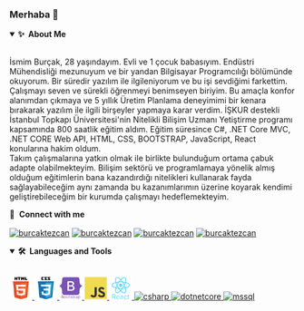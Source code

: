 ### Merhaba 👋

<details open="">
  <summary><b><g-emoji class="g-emoji" alias="sparkles" fallback-src="https://github.githubassets.com/images/icons/emoji/unicode/2728.png">✨</g-emoji>&nbsp;&nbsp;About&nbsp;Me</b></summary>
  <br>
<p dir="auto">İsmim Burçak, 28 yaşındayım. Evli ve 1 çocuk babasıyım. Endüstri Mühendisliği mezunuyum ve bir yandan Bilgisayar Programcılığı bölümünde okuyorum. Bir süredir yazılım ile ilgileniyorum ve bu işi sevdiğimi farkettim. Çalışmayı seven ve sürekli öğrenmeyi benimseyen biriyim. Bu amaçla konfor alanımdan çıkmaya ve 5 yıllık Üretim Planlama deneyimimi bir kenara bırakarak yazılım ile ilgili birşeyler yapmaya karar verdim. İŞKUR destekli İstanbul Topkapı Üniversitesi'nin Nitelikli Bilişim Uzmanı Yetiştirme programı kapsamında 800 saatlik eğitim aldım. Eğitim süresince C#, .NET Core MVC, .NET CORE Web API, HTML, CSS, BOOTSTRAP, JavaScript, React konularına hakim oldum.
  <br>
  Takım çalışmalarına yatkın olmak ile birlikte bulunduğum ortama çabuk adapte olabilmekteyim. Bilişim sektörü ve programlamaya yönelik almış olduğum eğitimlerin bana kazandırdığı nitelikleri kullanarak fayda sağlayabileceğim aynı zamanda bu kazanımlarımın üzerine koyarak kendimi geliştirebileceğim bir kurumda çalışmayı hedeflemekteyim.</p>
  
<!--
**burcaktezcan/burcaktezcan** is a ✨ _special_ ✨ repository because its `README.md` (this file) appears on your GitHub profile.

Here are some ideas to get you started:

- 🔭 I’m currently working on ...
- 🌱 I’m currently learning ...
- 👯 I’m looking to collaborate on ...
- 🤔 I’m looking for help with ...
- 💬 Ask me about ...
- 📫 How to reach me: ...
- 😄 Pronouns: ...
- ⚡ Fun fact: ...
-->

<p dir="auto"><g-emoji class="g-emoji" alias="link" fallback-src="https://github.githubassets.com/images/icons/emoji/unicode/1f517.png">🔗</g-emoji> &nbsp;<strong>Connect with me</strong></p>

<p align="left" dir="auto">
<a href="https://twitter.com/burcaktezcan" rel="nofollow"><img align="center" src="https://raw.githubusercontent.com/rahuldkjain/github-profile-readme-generator/master/src/images/icons/Social/twitter.svg" alt="burcaktezcan" height="30" width="40" style="max-width: 100%;"></a>
<a href="https://www.linkedin.com/in/burcaktezcan/" rel="nofollow"><img align="center" src="https://raw.githubusercontent.com/rahuldkjain/github-profile-readme-generator/master/src/images/icons/Social/linked-in-alt.svg" alt="burcaktezcan" height="30" width="40" style="max-width: 100%;"></a>
<a href="https://www.instagram.com/burcaktezcan/" rel="nofollow"><img align="center" src="https://raw.githubusercontent.com/rahuldkjain/github-profile-readme-generator/master/src/images/icons/Social/instagram.svg" alt="burcaktezcan" height="30" width="40" style="max-width: 100%;"></a>
<a href="mailto:brcktezcan@gmail.com"><img align="center" src="https://raw.githubusercontent.com/jmnote/z-icons/master/svg/google.svg" alt="burcaktezcan" height="30" width="40" style="max-width: 100%;"></a>
</p>

<details open="">
  <summary><b><g-emoji class="g-emoji" alias="hammer_and_wrench" fallback-src="https://github.githubassets.com/images/icons/emoji/unicode/1f6e0.png">🛠️</g-emoji>&nbsp;&nbsp;Languages&nbsp;and&nbsp;Tools</b></summary>
  <br>
  <p align="left" dir="auto">
    <a href="https://www.w3.org/html/" rel="nofollow"> <img src="https://raw.githubusercontent.com/devicons/devicon/master/icons/html5/html5-original-wordmark.svg" alt="html5" width="40" height="40" style="max-width: 100%;"> </a>
    <a href="https://www.w3schools.com/css/" rel="nofollow"> <img src="https://raw.githubusercontent.com/devicons/devicon/master/icons/css3/css3-original-wordmark.svg" alt="css3" width="40" height="40" style="max-width: 100%;"> </a>
    <a href="https://getbootstrap.com" rel="nofollow"> <img src="https://raw.githubusercontent.com/devicons/devicon/master/icons/bootstrap/bootstrap-plain-wordmark.svg" alt="bootstrap" width="40" height="40" style="max-width: 100%;"> </a>
    <a href="https://developer.mozilla.org/en-US/docs/Web/JavaScript" rel="nofollow"> <img src="https://raw.githubusercontent.com/devicons/devicon/master/icons/javascript/javascript-original.svg" alt="javascript" width="40" height="40" style="max-width: 100%;"> </a>
    <a href="https://reactjs.org/" rel="nofollow"> <img src="https://raw.githubusercontent.com/devicons/devicon/master/icons/react/react-original-wordmark.svg" alt="react" width="40" height="40" style="max-width: 100%;"> </a>
    <a href="https://www.w3schools.com/cs/" rel="nofollow"> <img src="https://raw.githubusercontent.com/jmnote/z-icons/master/svg/csharp.svg" alt="csharp" width="40" height="40" style="max-width: 100%;"> </a>
    <a href="https://dotnet.microsoft.com/en-us/" rel="nofollow"> <img src="https://upload.wikimedia.org/wikipedia/commons/thumb/e/ee/.NET_Core_Logo.svg/1200px-.NET_Core_Logo.svg.png" alt="dotnetcore" width="40" height="40" style="max-width: 100%;"> </a>
    <a href="https://www.microsoft.com/en-us/sql-server" rel="nofollow"> <img src="https://camo.githubusercontent.com/42dfd0950d93092d82d677877fe87d5bab1e2acccc1110bf0f9dd755988ccb7e/68747470733a2f2f7777772e7376677265706f2e636f6d2f73686f772f3330333232392f6d6963726f736f66742d73716c2d7365727665722d6c6f676f2e737667" alt="mssql" width="40" height="40" data-canonical-src="https://www.svgrepo.com/show/303229/microsoft-sql-server-logo.svg" style="max-width: 100%;"> </a>  
  </p>
</details>



